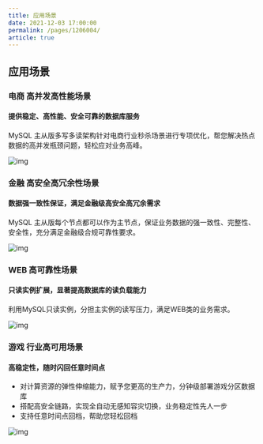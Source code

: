 ```yaml
---
title: 应用场景
date: 2021-12-03 17:00:00
permalink: /pages/1206004/
article: true
---
```


## 应用场景

### 电商 高并发高性能场景

#### 提供稳定、高性能、安全可靠的数据库服务

MySQL 主从版多写多读架构针对电商行业秒杀场景进行专项优化，帮您解决热点数据的高并发瓶颈问题，轻松应对业务高峰。

![img](http://wiki-private.capitalonline.net:8090/download/attachments/75826652/image2020-8-21_16-38-28.png?version=1&modificationDate=1618560574000&api=v2)

### 金融 高安全高冗余性场景

#### 数据强一致性保证，满足金融级高安全高冗余需求

MySQL 主从版每个节点都可以作为主节点，保证业务数据的强一致性、完整性、安全性，充分满足金融级合规可靠性要求。

![img](http://wiki-private.capitalonline.net:8090/download/attachments/75826652/image2020-8-21_16-39-5.png?version=1&modificationDate=1618560574000&api=v2)

### **WEB** 高可靠性场景

#### 只读实例扩展，显著提高数据库的读负载能力

利用MySQL只读实例，分担主实例的读写压力，满足WEB类的业务需求。

![img](http://wiki-private.capitalonline.net:8090/download/attachments/75826652/image2020-8-21_16-39-46.png?version=1&modificationDate=1618560574000&api=v2)

### 游戏 行业高可用场景

#### 高稳定性，随时闪回任意时间点

- 对计算资源的弹性伸缩能力，赋予您更高的生产力，分钟级部署游戏分区数据库
- 搭配高安全链路，实现全自动无感知容灾切换，业务稳定性先人一步
- 支持任意时间点回档，帮助您轻松回档

![img](http://wiki-private.capitalonline.net:8090/download/attachments/75826652/image2020-8-21_16-37-56.png?version=1&modificationDate=1618560574000&api=v2)
